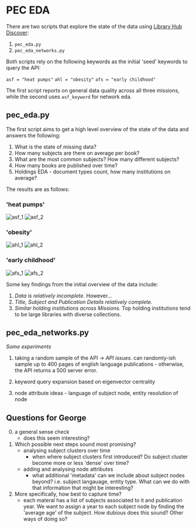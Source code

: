 # PEC EDA

There are two scripts that explore the state of the data using [Library Hub Discover](https://discover.libraryhub.jisc.ac.uk/advanced-search/):

1. `pec_eda.py`
2. `pec_eda_networks.py`

Both scripts rely on the following keywords as the initial 'seed' keywords to query the API:

`asf = "heat pumps"`
`ahl = "obesity"`
`afs = "early childhood"`

The first script reports on general data quality across all three missions, while the second uses `asf_keyword` for network eda. 

## pec_eda.py

The first script aims to get a high level overview of the state of the data and answers the following:

1. What is the state of missing data?
2. How many subjects are there on average per book?
3. What are the most common subjects? How many different subjects?
4. How many books are published over time?
5. Holdings EDA - document types count, how many institutions on average?

The results are as follows: 
### 'heat pumps'

![asf_1](/eda_results/asf_1.png?raw=true)
![asf_2](/eda_results/asf_2.png?raw=true)

### 'obesity'

![ahl_1](/eda_results/ahl_1.png?raw=true)
![ahl_2](/eda_results/ahl_2.png?raw=true)

### 'early childhood'

![afs_1](/eda_results/afs_1.png?raw=true)
![afs_2](/eda_results/afs_2.png?raw=true)

Some key findings from the initial overview of the data include:

1. *Data is relatively incomplete.* However... 
2. *Title, Subject and Publication Details relatively complete.* 
3. *Similar holding institutions across Missions.* Top holding institutions tend to be large libraries with diverse collections.

## pec_eda_networks.py

*Some experiments*
1. taking a random sample of the API -> *API issues.* can randomly-ish sample up to 400 pages of english language publications - otherwise, the API returns a 500 server error.

2. keyword query expansion based on eigenvector centrality  
3. node attribute ideas - language of subject node, entity resolution of node 

## Questions for George

0. a general sense check
	- does this seem interesting? 
1. Which possible next steps sound most promising? 
	- analysing subject clusters over time
		- when where subject clusters first introduced? Do subject cluster become more or less 'dense' over time?  
	- adding and analysing node attributes
		- what additional 'metadata' can we include about subject nodes beyond? i.e. subject langauage, entity type. What can we do with that information that might be interesting? 
2. More specifically, how best to capture time?
	- each materal has a list of subjects associated to it and publication year. We want to assign a year to each subject node by finding the 'average age' of the subject. How dubious does this sound? Other ways of doing so? 

